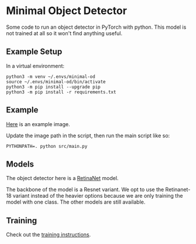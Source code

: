 # Minimal Object Detector


Some code to run an object detector in PyTorch with python. This model is not trained at
all so it won't find anything useful.

## Example Setup
In a virtual environment:

```
python3 -m venv ~/.envs/minimal-od
source ~/.envs/minimal-od/bin/activate
python3 -m pip install --upgrade pip
python3 -m pip install -r requirements.txt
```


## Example

[Here](https://user-images.githubusercontent.com/31543169/115086127-4e10a800-9ed1-11eb-8d0c-919587538381.jpg)
is an example image.


Update the image path in the script, then run the main script like so:

```
PYTHONPATH=. python src/main.py
```

## Models

The object detector here is a [RetinaNet](https://arxiv.org/abs/1708.02002) model.

The backbone of the model is a Resnet variant. We opt to use the
Retinanet-18 variant instead of the heavier options because we are
only training the model with one class. The other models are still
available.

## Training

Check out the [training instructions](/src/train/README.md).
